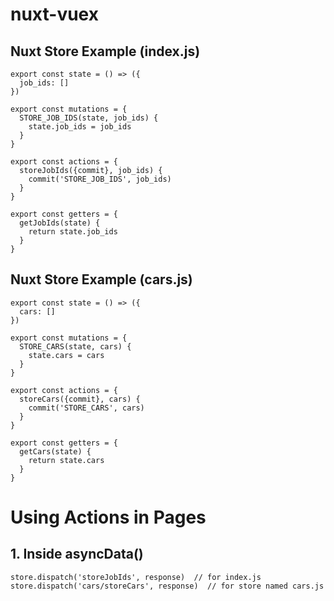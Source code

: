 # nuxt-vuex

## Nuxt Store Example (index.js)
```
export const state = () => ({
  job_ids: []
})

export const mutations = {
  STORE_JOB_IDS(state, job_ids) {
    state.job_ids = job_ids
  }
}

export const actions = {
  storeJobIds({commit}, job_ids) {
    commit('STORE_JOB_IDS', job_ids)
  }
}

export const getters = {
  getJobIds(state) {
    return state.job_ids
  }
}
```

## Nuxt Store Example (cars.js)
```
export const state = () => ({
  cars: []
})

export const mutations = {
  STORE_CARS(state, cars) {
    state.cars = cars
  }
}

export const actions = {
  storeCars({commit}, cars) {
    commit('STORE_CARS', cars)
  }
}

export const getters = {
  getCars(state) {
    return state.cars
  }
}
```

# Using Actions in Pages
## 1. Inside asyncData()
```
store.dispatch('storeJobIds', response)  // for index.js
store.dispatch('cars/storeCars', response)  // for store named cars.js
```
